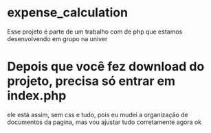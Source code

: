 # expense_calculation
Esse projeto é parte de um trabalho com de php que estamos desenvolvendo em grupo na univer

#  Depois que você fez download do projeto, precisa só entrar em index.php
ele está assim, sem css e tudo, pois eu mudei a organização de
documentos da pagina, mas vou ajustar tudo corretamente agora ok